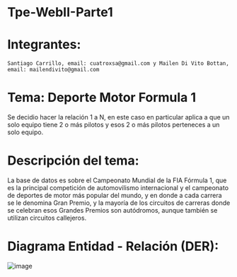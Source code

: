 # Tpe-WebII-Parte1

# Integrantes: 

    Santiago Carrillo, email: cuatroxsa@gmail.com y Mailen Di Vito Bottan, email: mailendivito@gmail.com

# Tema: Deporte Motor Formula 1

Se decidio hacer la relación 1 a N, en este caso en particular aplica a que un solo equipo tiene 2 o más pilotos y esos 2 o más pilotos perteneces a un solo equipo.

# Descripción del tema: 
La base de datos es sobre el Campeonato Mundial de la FIA Fórmula 1, que es la principal competición de automovilismo internacional y el campeonato de deportes de motor más popular del mundo, y en donde a cada carrera se le denomina Gran Premio, y la mayoría de los circuitos de carreras donde se celebran esos Grandes Premios son autódromos, aunque también se utilizan circuitos callejeros.


# Diagrama Entidad - Relación (DER):

  ![image](https://github.com/MailenDV/tpe-parte1-webII/assets/111664125/4dd526b7-73d0-4d08-b311-b4faa201d248)




